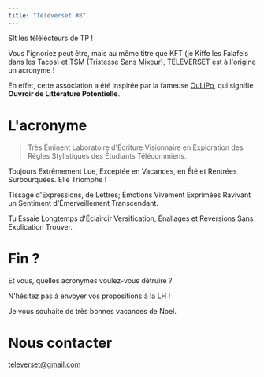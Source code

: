 ```yaml
---
title: "Téléverset #8"
---
```


Slt les télélécteurs de TP !

Vous l'ignoriez peut être, mais au même titre que KFT (je Kiffe les Falafels dans les Tacos) et TSM (Tristesse Sans Mixeur), TÉLÉVERSET est à l'origine un acronyme !

En effet, cette association a été inspirée par la fameuse [OuLiPo](oulipo.net), qui signifie **Ouvroir de Littérature Potentielle**.

# L'acronyme

> Très Éminent Laboratoire d'Écriture Visionnaire en Exploration des Règles Stylistiques des Étudiants Télécommiens.


Toujours Extrêmement Lue, Exceptée en Vacances, en Été et Rentrées Surbourquées. Elle Triomphe !

Tissage d'Expressions, de Lettres; Émotions Vivement Exprimées Ravivant un Sentiment d'Émerveillement Transcendant.

Tu Essaie Longtemps d'Éclaircir Versification, Énallages et Reversions Sans Explication Trouver.


# Fin ?

Et vous, quelles acronymes voulez-vous détruire ?

N'hésitez pas à envoyer vos propositions à la LH !

Je vous souhaite de très bonnes vacances de Noel.

# Nous contacter

televerset@gmail.com